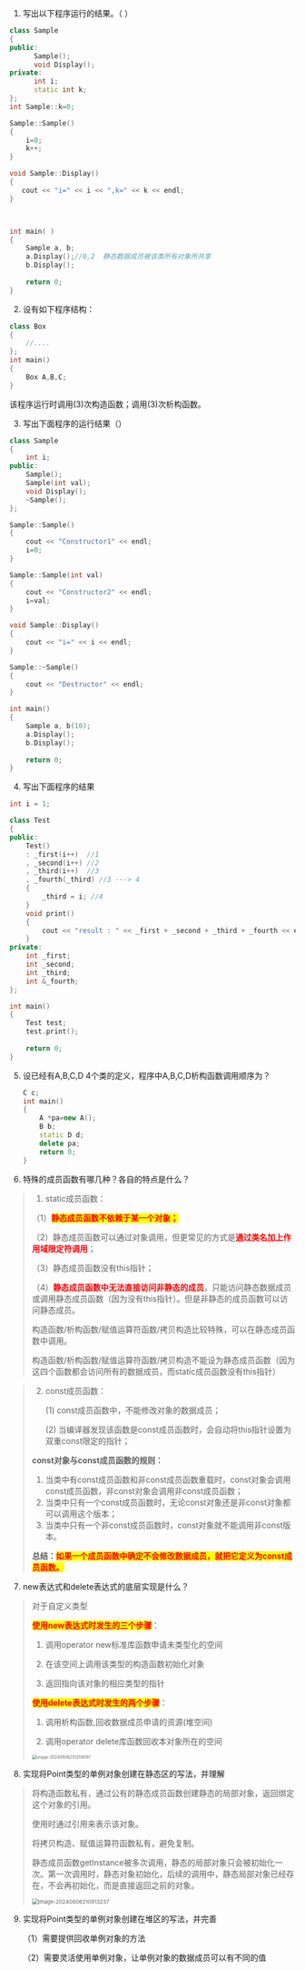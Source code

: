 1. 写出以下程序运行的结果。（ ）

``` c++
class Sample 
{
public:
      Sample();
      void Display();
private:
      int i;
      static int k;
};
int Sample::k=0;

Sample::Sample() 
{
	i=0;
	k++;
}

void Sample::Display() 
{
   cout << "i=" << i << ",k=" << k << endl;
}



int main( ) 
{
    Sample a, b;
    a.Display();//0,2  静态数据成员被该类所有对象所共享
    b.Display();
    
    return 0;
}
```





2. 设有如下程序结构：

```cpp
class Box
{
    //....
};
int main()
{
    Box A,B,C; 
}
```

该程序运行时调用(3)次构造函数；调用(3)次析构函数。





3. 写出下面程序的运行结果（）

``` c++
class Sample 
{
	int i;
public:
	Sample();
	Sample(int val);
	void Display();
	~Sample();
};

Sample::Sample() 
{
    cout << "Constructor1" << endl;
    i=0;
}

Sample::Sample(int val) 
{
    cout << "Constructor2" << endl;
    i=val;
}

void Sample::Display() 
{
    cout << "i=" << i << endl;
}

Sample::~Sample() 
{
    cout << "Destructor" << endl;
}

int main() 
{
    Sample a, b(10);
    a.Display();
    b.Display();
	 
    return 0;
}
```







4. 写出下面程序的结果

``` c++
int i = 1;

class Test
{
public:
	Test()
	: _first(i++)  //1
    , _second(i++) //2
	, _third(i++)  //3
    , _fourth(_third) //3 ---> 4
	{
		_third = i; //4
	}
	void print()
	{  
		cout << "result : " << _first + _second + _third + _fourth << endl;//1 + 2 + 4 + 4
	}
private:
	int _first;
	int _second;
	int _third;
	int &_fourth;
};

int main()
{
	Test test;
	test.print();
	
	return 0;
}
```







5. 设已经有A,B,C,D 4个类的定义，程序中A,B,C,D析构函数调用顺序为？

   ```cpp
   C c;
   int main()
   {
       A *pa=new A();
       B b;
       static D d;
       delete pa;
       return 0;
   }
   ```







6. 特殊的成员函数有哪几种？各自的特点是什么？

> 1. static成员函数：
>
> （1）<span style=color:red;background:yellow>**静态成员函数不依赖于某一个对象；**</span>
>
> （2）静态成员函数可以通过对象调用，但更常见的方式是<font color=red>**通过类名加上作用域限定符调用**</font>；
>
> （3）静态成员函数没有this指针；
>
> （4）<font color=red>**静态成员函数中无法直接访问非静态的成员**</font>，只能访问静态数据成员或调用静态成员函数（因为没有this指针）。但是非静态的成员函数可以访问静态成员。
>
> 构造函数/析构函数/赋值运算符函数/拷贝构造比较特殊，可以在静态成员函数中调用。
>
> 构造函数/析构函数/赋值运算符函数/拷贝构造不能设为静态成员函数（因为这四个函数都会访问所有的数据成员，而static成员函数没有this指针）



> 2. const成员函数：
>
>    (1) const成员函数中，不能修改对象的数据成员；
>
>    (2) 当编译器发现该函数是const成员函数时，会自动将this指针设置为双重const限定的指针；
>
> **const对象与const成员函数的规则：**
>
> 1. 当类中有const成员函数和非const成员函数重载时，const对象会调用const成员函数，非const对象会调用非const成员函数；
> 2. 当类中只有一个const成员函数时，无论const对象还是非const对象都可以调用这个版本；
> 3. 当类中只有一个非const成员函数时，const对象就不能调用非const版本。
>
> **总结：**<span style=color:red;background:yellow>**如果一个成员函数中确定不会修改数据成员，就把它定义为const成员函数。**</span>





7. new表达式和delete表达式的底层实现是什么？

> 对于自定义类型
>
> <span style=color:red;background:yellow>**使用new表达式时发生的三个步骤**</span>：
>
> 1. 调用operator new标准库函数申请未类型化的空间             
>
> 2. 在该空间上调用该类型的构造函数初始化对象
>
> 3. 返回指向该对象的相应类型的指针
>
> <span style=color:red;background:yellow>**使用delete表达式时发生的两个步骤**</span>：
>
> 1. 调用析构函数,回收数据成员申请的资源(堆空间)
>
> 2. 调用operator delete库函数回收本对象所在的空间
>
> <img src="day05作业.assets/image-20240606210209097.png" alt="image-20240606210209097" style="zoom: 50%;" />





8. 实现将Point类型的单例对象创建在静态区的写法，并理解

> 将构造函数私有，通过公有的静态成员函数创建静态的局部对象，返回绑定这个对象的引用。
>
> 使用时通过引用来表示该对象。
>
> 将拷贝构造、赋值运算符函数私有，避免复制。
>
> 静态成员函数getInstance被多次调用，静态的局部对象只会被初始化一次。第一次调用时，静态对象初始化，后续的调用中，静态局部对象已经存在，不会再初始化，而是直接返回之前的对象。
>
> <img src="day05作业.assets/image-20240606210913237.png" alt="image-20240606210913237" style="zoom:67%;" />





9. 实现将Point类型的单例对象创建在堆区的写法，并完善

   （1）需要提供回收单例对象的方法

   （2）需要灵活使用单例对象，让单例对象的数据成员可以有不同的值







